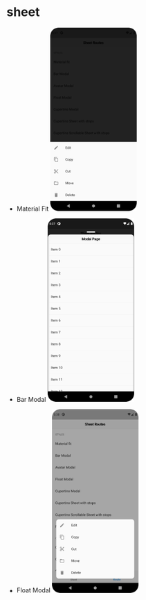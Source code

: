 # sheet

- Material Fit
  <img src="images/Screenshot_20221124_053737.png" alt="Image screen" width="200"/>

- Bar Modal
  <img src="images/Screenshot_20221124_053758.png" alt="Image screen" width="200"/>

- Float Modal
  <img src="images/Screenshot_20221124_053810.png" alt="Image screen" width="200"/>